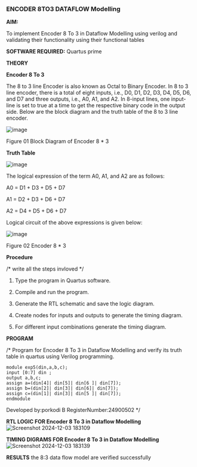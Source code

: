 ### ENCODER 8TO3 DATAFLOW Modelling

**AIM:**

To implement  Encoder 8 To 3 in Dataflow Modelling using verilog and validating their functionality using their functional tables

**SOFTWARE REQUIRED:** Quartus prime

**THEORY**

**Encoder 8 To 3**

The 8 to 3 line Encoder is also known as Octal to Binary Encoder. In 8 to 3 line encoder, there is a total of eight inputs, i.e., D0, D1, D2, D3, D4, D5, D6, and D7 and three outputs, i.e., A0, A1, and A2. In 8-input lines, one input-line is set to true at a time to get the respective binary code in the output side. Below are the block diagram and the truth table of the 8 to 3 line encoder.

![image](https://github.com/naavaneetha/ENCODER8TO3DATAFLOW/assets/154305477/0bc242c1-eb9e-4c47-afe5-30428470efc3)

Figure 01  Block Diagram of Encoder 8 * 3

**Truth Table**

![image](https://github.com/naavaneetha/ENCODER8TO3DATAFLOW/assets/154305477/35496b14-ae6e-4cd1-9abd-d6736b576575)

The logical expression of the term A0, A1, and A2 are as follows:

A0 = D1 + D3 + D5 + D7

A1 = D2 + D3 + D6 + D7

A2 = D4 + D5 + D6 + D7

Logical circuit of the above expressions is given below:

![image](https://github.com/naavaneetha/ENCODER8TO3DATAFLOW/assets/154305477/95acaee6-c873-4c75-89eb-ef09fb158053)

Figure 02  Encoder 8 * 3

**Procedure**

/* write all the steps invloved */
1.	Type the program in Quartus software.

2.	Compile and run the program.

3.	Generate the RTL schematic and save the logic diagram.

4.	Create nodes for inputs and outputs to generate the timing diagram.

5.	For different input combinations generate the timing diagram.

**PROGRAM**

/* Program for Encoder 8 To 3 in Dataflow Modelling and verify its truth table in quartus using Verilog programming. 
```
module exp5(din,a,b,c);
input [0:7] din ;
output a,b,c;
assign a=(din[4]| din[5]| din[6 ]| din[7]);
assign b=(din[2]| din[3]| din[6]| din[7]);
assign c=(din[1]| din[3]| din[5 ]| din[7]);
endmodule
```
Developed by:porkodi B RegisterNumber:24900502
*/

**RTL LOGIC FOR Encoder 8 To 3 in Dataflow Modelling**
![Screenshot 2024-12-03 183109](https://github.com/user-attachments/assets/82f03468-c4c2-4858-bc9c-045cc8707421)



**TIMING DIGRAMS FOR Encoder 8 To 3 in Dataflow Modelling**
![Screenshot 2024-12-03 183139](https://github.com/user-attachments/assets/14eab76a-388d-47d9-b8b6-b96d815e9e82)


**RESULTS**
the 8:3 data flow model are verified successfully




